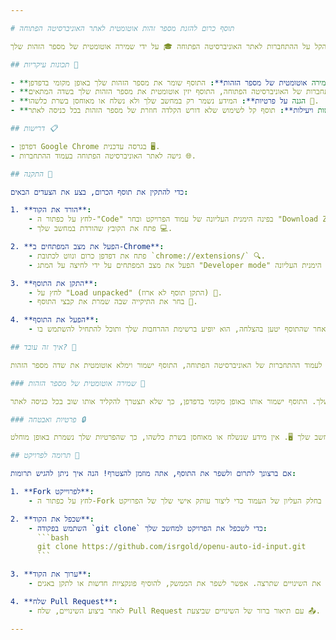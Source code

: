 ```yaml
---

# תוסף כרום להזנת מספר זהות אוטומטית לאתר האוניברסיטה הפתוחה

תוסף כרום זה מיועד להקל על ההתחברות לאתר האוניברסיטה הפתוחה 🎓 על ידי שמירה אוטומטית של מספר הזהות שלך 🆔 והזנה אוטומטית שלו בעמוד ההתחברות.

## תכונות עיקריות 🌟

- **שמירה אוטומטית של מספר הזהות**: התוסף שומר את מספר הזהות שלך באופן מקומי בדפדפן 🔒.
- **הזנה אוטומטית בעמוד ההתחברות**: ברגע שתפתח את דף ההתחברות של האוניברסיטה הפתוחה, התוסף יזין אוטומטית את מספר הזהות שלך בשדה המתאים ⌨️.
- **הגנה על פרטיות**: המידע נשמר רק במחשב שלך ולא נשלח או מאוחסן בשרת כלשהו 🔐.
- **פשטות ויעילות**: תוסף קל לשימוש שלא דורש הקלדה חוזרת של מספר הזהות בכל כניסה לאתר 🚀.

## דרישות 📋

- דפדפן Google Chrome בגרסה עדכנית 🖥️.
- גישה לאתר האוניברסיטה הפתוחה בעמוד ההתחברות 🌐.

## התקנה 🔧

כדי להתקין את תוסף הכרום, בצע את הצעדים הבאים:

1. **הורד את הקוד**:
    - לחץ על כפתור ה-"Code" בפינה הימנית העליונה של עמוד הפרויקט ובחר "Download ZIP" 📥.
    - פתח את הקובץ שהורדת במחשב שלך 💻.

2. **הפעל את מצב המפתחים ב-Chrome**:
    - פתח את דפדפן כרום ונווט לכתובת `chrome://extensions/` 🔍.
    - הפעל את מצב המפתחים על ידי לחיצה על המתג "Developer mode" בפינה הימנית העליונה ⚙️.

3. **התקן את התוסף**:
    - לחץ על "Load unpacked" (התקן תוסף לא ארוז) 📂.
    - בחר את התיקייה שבה שמרת את קבצי התוסף 📁.

4. **הפעל את התוסף**:
    - לאחר שהתוסף יטען בהצלחה, הוא יופיע ברשימת ההרחבות שלך ותוכל להתחיל להשתמש בו 🖱️.

## איך זה עובד? 🤔

לאחר התקנת התוסף, בכל פעם שתיגש לעמוד ההתחברות של האוניברסיטה הפתוחה, התוסף ישמור וימלא אוטומטית את שדה מספר הזהות 🆔. כל התהליך מבוצע באופן אוטומטי וללא צורך בפעולה מצדך 🏃‍♂️.

### שמירה אוטומטית של מספר הזהות 🔑

בפעם הראשונה שתשתמש בתוסף, תתבקש להזין את מספר הזהות שלך. התוסף ישמור אותו באופן מקומי בדפדפן, כך שלא תצטרך להקליד אותו שוב בכל כניסה לאתר 🔄.

### פרטיות ואבטחה 🔒

המידע נשמר רק במחשב שלך 🖥️. אין מידע שנשלח או מאוחסן בשרת כלשהו, כך שהפרטיות שלך נשמרת באופן מוחלט 🔐.

## תרומה לפרויקט 🤝

אם ברצונך לתרום ולשפר את התוסף, אתה מוזמן להצטרף! הנה איך ניתן להגיש תרומות:

1. **Fork לפרוייקט**:
    - לחץ על כפתור ה-Fork בחלק העליון של העמוד כדי ליצור עותק אישי שלך של הפרויקט 🔄.

2. **שכפל את הקוד**:
    - השתמש בפקודה `git clone` כדי לשכפל את הפרויקט למחשב שלך:
      ```bash
      git clone https://github.com/isrgold/openu-auto-id-input.git
      ```

3. **ערוך את הקוד**:
    - בצע את השינויים שתרצה. אפשר לשפר את הממשק, להוסיף פונקציות חדשות או לתקן באגים 🔧.

4. **שלח Pull Request**:
    - לאחר ביצוע השינויים, שלח Pull Request עם תיאור ברור של השינויים שביצעת 📤.

---
```


